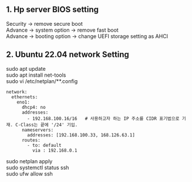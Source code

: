 ## 1. Hp server BIOS setting
 Security -> remove secure boot\
 Advance -> system option -> remove fast boot\
 Advance -> booting option -> change  UEFI storage setting as AHCI 

## 2. Ubuntu 22.04 network Setting
sudo apt update\
sudo apt install net-tools\
sudo vi /etc/netplan/**.config

    network:
      ethernets:
        eno1:
          dhcp4: no
          addresses: 
            - 192.168.100.16/16   # 사용하고자 하는 IP 주소를 CIDR 표기법으로 기재. C-Class는 끝에 '/24' 기입.
          nameservers: 
            addresses: [192.168.100.33, 168.126.63.1] 
          routes:
            - to: default
              via : 192.168.0.1

sudo netplan apply\
sudo systemctl status ssh\
sudo ufw allow ssh
